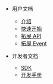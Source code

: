 - 用户文档
  - [介绍](zh-cn/user/introduce.md)
  - [快速开始](zh-cn/user/quick-start.md)
  - [拓展 API](zh-cn/user/enhance-api.md)
  - [拓展 Event](zh-cn/user/enhance-event.md)

- 开发者文档
  - [SDK](zh-cn/dev/sdk.md)
  - [开发手册](zh-cn/dev/developer.md)